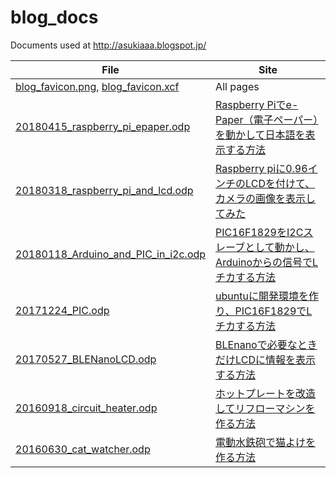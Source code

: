 # blog_docs
Documents used at http://asukiaaa.blogspot.jp/

File | Site
---- | ----
[blog_favicon.png](./blog_favicon.png), [blog_favicon.xcf](./blog_favicon.xcf) | All pages
[20180415_raspberry_pi_epaper.odp](./20180415_raspberry_pi_epaper.odp) | [Raspberry Piでe-Paper（電子ペーパー）を動かして日本語を表示する方法](http://asukiaaa.blogspot.com/2018/04/raspberry-pie-paper.html)
[20180318_raspberry_pi_and_lcd.odp](./20180318_raspberry_pi_and_lcd.odp) | [Raspberry piに0.96インチのLCDを付けて、カメラの画像を表示してみた](http://asukiaaa.blogspot.com/2018/03/raspberry-pi096lcd.html)
[20180118_Arduino_and_PIC_in_i2c.odp](20180118_Arduino_and_PIC_in_i2c.odp) | [PIC16F1829をI2Cスレーブとして動かし、Arduinoからの信号でLチカする方法](http://asukiaaa.blogspot.jp/2018/01/pic16f1829i2carduinol.html)
[20171224_PIC.odp](./20171224_PIC.odp) | [ubuntuに開発環境を作り、PIC16F1829でLチカする方法](http://asukiaaa.blogspot.jp/2017/12/ubuntupic16f1829l.html)
[20170527_BLENanoLCD.odp](./20170527_BLENanoLCD.odp) | [BLEnanoで必要なときだけLCDに情報を表示する方法](http://asukiaaa.blogspot.jp/2017/05/blenanolcd.html)
[20160918_circuit_heater.odp](./20160918_circuit_heater.odp) | [ホットプレートを改造してリフローマシンを作る方法](http://asukiaaa.blogspot.com/2016/09/blog-post.html)
[20160630_cat_watcher.odp](./20160630_cat_watcher.odp) | [電動水鉄砲で猫よけを作る方法](http://asukiaaa.blogspot.com/2016/06/blog-post_30.html)
